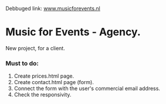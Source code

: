 Debbuged link: www.musicforevents.nl

# Music for Events - Agency.

New project, for a client.

### Must to do:

1. Create prices.html page.
2. Create contact.html page (form).
3. Connect the form with the user's commercial email address.
4. Check the responsivity.
